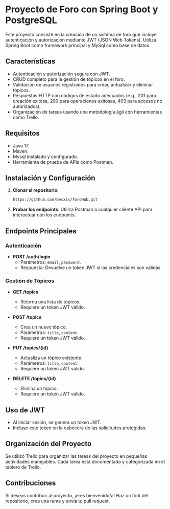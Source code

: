 # Proyecto de Foro con Spring Boot y PostgreSQL

Este proyecto consiste en la creación de un sistema de foro que incluye autenticación y autorización mediante JWT (JSON Web Tokens). Utiliza Spring Boot como framework principal y MySql como base de datos.

## Características

- Autenticación y autorización segura con JWT.
- CRUD completo para la gestión de tópicos en el foro.
- Validación de usuarios registrados para crear, actualizar y eliminar tópicos.
- Respuestas HTTP con códigos de estado adecuados (e.g., 201 para creación exitosa, 200 para operaciones exitosas, 403 para accesos no autorizados).
- Organización de tareas usando una metodología ágil con herramientas como Trello.

## Requisitos

- Java 17.
- Maven.
- Mysql instalado y configurado.
- Herramienta de prueba de APIs como Postman.

## Instalación y Configuración

1. **Clonar el repositorio**:
   ```bash
   https://github.com/Decxis/foroHub.git
   ```

3. **Probar los endpoints**:
   Utiliza Postman o cualquier cliente API para interactuar con los endpoints.

## Endpoints Principales

### Autenticación
- **POST /auth/login**
  - Parámetros: `email`, `password`.
  - Respuesta: Devuelve un token JWT si las credenciales son válidas.

### Gestión de Tópicos
- **GET /topics**
  - Retorna una lista de tópicos.
  - Requiere un token JWT válido.

- **POST /topics**
  - Crea un nuevo tópico.
  - Parámetros: `title`, `content`.
  - Requiere un token JWT válido.

- **PUT /topics/{id}**
  - Actualiza un tópico existente.
  - Parámetros: `title`, `content`.
  - Requiere un token JWT válido.

- **DELETE /topics/{id}**
  - Elimina un tópico.
  - Requiere un token JWT válido.

## Uso de JWT

- Al iniciar sesión, se genera un token JWT.
- Incluye este token en la cabecera de las solicitudes protegidas:


## Organización del Proyecto

Se utilizó Trello para organizar las tareas del proyecto en pequeñas actividades manejables. Cada tarea está documentada y categorizada en el tablero de Trello.


## Contribuciones

Si deseas contribuir al proyecto, ¡eres bienvenido/a! Haz un fork del repositorio, crea una rama y envía tu pull request.

